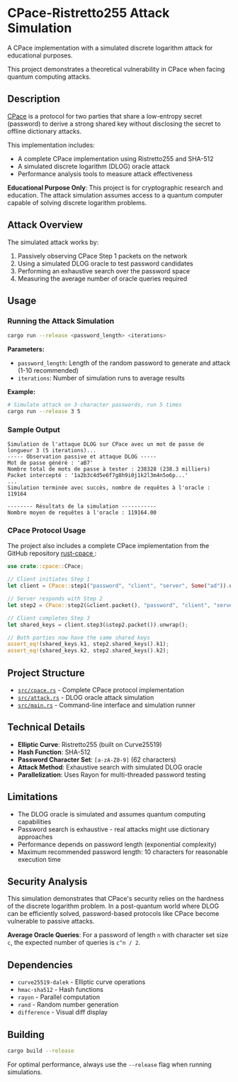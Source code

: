 # CPace-Ristretto255 Attack Simulation

A CPace implementation with a simulated discrete logarithm attack for educational purposes.

This project demonstrates a theoretical vulnerability in CPace when facing quantum computing attacks.

## Description

[CPace](https://github.com/jedisct1/rust-cpace) is a protocol for two parties that share a low-entropy secret (password) to derive a strong shared key without disclosing the secret to offline dictionary attacks.

This implementation includes:

- A complete CPace implementation using Ristretto255 and SHA-512
- A simulated discrete logarithm (DLOG) oracle attack
- Performance analysis tools to measure attack effectiveness

**Educational Purpose Only**: This project is for cryptographic research and education. The attack simulation assumes access to a quantum computer capable of solving discrete logarithm problems.

## Attack Overview

The simulated attack works by:

1. Passively observing CPace Step 1 packets on the network
2. Using a simulated DLOG oracle to test password candidates
3. Performing an exhaustive search over the password space
4. Measuring the average number of oracle queries required

## Usage

### Running the Attack Simulation

```bash
cargo run --release <password_length> <iterations>
```

**Parameters:**

- `password_length`: Length of the random password to generate and attack (1-10 recommended)
- `iterations`: Number of simulation runs to average results

**Example:**

```bash
# Simulate attack on 3-character passwords, run 5 times
cargo run --release 3 5
```

### Sample Output

```
Simulation de l'attaque DLOG sur CPace avec un mot de passe de longueur 3 (5 iterations)...
----- Observation passive et attaque DLOG -----
Mot de passe généré : 'aB7'
Nombre total de mots de passe à tester : 238328 (238.3 milliers)
Packet intercepté : '1a2b3c4d5e6f7g8h9i0j1k2l3m4n5o6p...'
...
Simulation terminée avec succès, nombre de requêtes à l'oracle : 119164

-------- Résultats de la simulation -----------
Nombre moyen de requêtes à l'oracle : 119164.00
```

### CPace Protocol Usage

The project also includes a complete CPace implementation from the GitHub repository [rust-cpace
](https://github.com/jedisct1/rust-cpace):

```rust
use crate::cpace::CPace;

// Client initiates Step 1
let client = CPace::step1("password", "client", "server", Some("ad")).unwrap();

// Server responds with Step 2
let step2 = CPace::step2(&client.packet(), "password", "client", "server", Some("ad")).unwrap();

// Client completes Step 3
let shared_keys = client.step3(&step2.packet()).unwrap();

// Both parties now have the same shared keys
assert_eq!(shared_keys.k1, step2.shared_keys().k1);
assert_eq!(shared_keys.k2, step2.shared_keys().k2);
```

## Project Structure

- [`src/cpace.rs`](src/cpace.rs) - Complete CPace protocol implementation
- [`src/attack.rs`](src/attack.rs) - DLOG oracle attack simulation
- [`src/main.rs`](src/main.rs) - Command-line interface and simulation runner

## Technical Details

- **Elliptic Curve**: Ristretto255 (built on Curve25519)
- **Hash Function**: SHA-512
- **Password Character Set**: `[a-zA-Z0-9]` (62 characters)
- **Attack Method**: Exhaustive search with simulated DLOG oracle
- **Parallelization**: Uses Rayon for multi-threaded password testing

## Limitations

- The DLOG oracle is simulated and assumes quantum computing capabilities
- Password search is exhaustive - real attacks might use dictionary approaches
- Performance depends on password length (exponential complexity)
- Maximum recommended password length: 10 characters for reasonable execution time

## Security Analysis

This simulation demonstrates that CPace's security relies on the hardness of the discrete logarithm problem. In a post-quantum world where DLOG can be efficiently solved, password-based protocols like CPace become vulnerable to passive attacks.

**Average Oracle Queries**: For a password of length `n` with character set size `c`, the expected number of queries is `c^n / 2`.

## Dependencies

- `curve25519-dalek` - Elliptic curve operations
- `hmac-sha512` - Hash functions
- `rayon` - Parallel computation
- `rand` - Random number generation
- `difference` - Visual diff display

## Building

```bash
cargo build --release
```

For optimal performance, always use the `--release` flag when running simulations.
